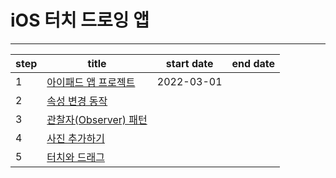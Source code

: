 # iOS 터치 드로잉 앱

---

| step | title                                    | start date | end date |
| ---- | ---------------------------------------- | ---------- | -------- |
| 1    | [아이패드 앱 프로젝트](./docs/step1.md)  | 2022-03-01 |          |
| 2    | [속성 변경 동작](./docs/step2.md)        |            |          |
| 3    | [관찰자(Observer) 패턴](./docs/step3.md) |            |          |
| 4    | [사진 추가하기](./docs/step4.md)         |            |          |
| 5    | [터치와 드래그](./docs/step5.md)         |            |          |
